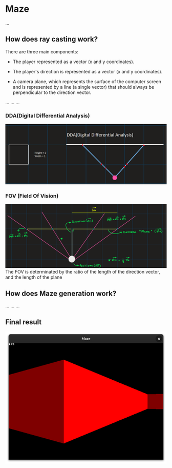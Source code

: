 # Maze
...

## How does ray casting work?
There are three main components:

- The player represented as a vector (x and y coordinates).

- The player's direction is represented as a vector (x and y coordinates).

- A camera plane, which represents the surface of the computer screen and is represented by a line (a single vector) that should always be perpendicular to the direction vector.

...
...
...

### DDA(Digital Differential Analysis)
![Code](images/DDA.png)

### FOV (Field Of Vision)
![Code](images/vec.png)
The FOV is determinated by the ratio of the length of the direction vector, and the length of the plane


## How does Maze generation work?
...
...
...



## Final result
![Code](images/maze_visual.png)
